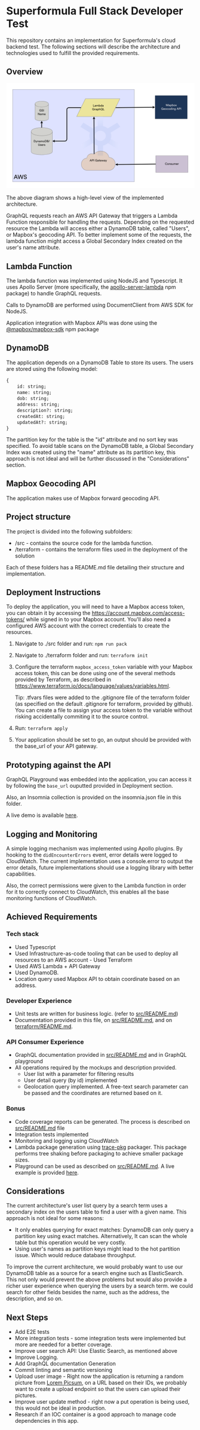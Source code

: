 # Superformula Full Stack Developer Test

This repository contains an implementation for Superformula's cloud backend test. The following sections will describe the architecture and technologies used to fulfill the provided requirements.

## Overview

![Overview](./overview.png)

The above diagram shows a high-level view of the implemented architecture.

GraphQL requests reach an AWS API Gateway that triggers a Lambda Function responsible for handling the requests. Depending on the requested resource the Lambda will access either a DynamoDB table, called "Users", or Mapbox's geocoding API. To better implement some of the requests, the lambda function might access a Global Secondary Index created on the user's name attribute.

## Lambda Function

The lambda function was implemented using NodeJS and Typescript. It uses Apollo Server (more specifically, the [apollo-server-lambda](https://www.npmjs.com/package/@landingexp/apollo-server-lambda) npm package) to handle GraphQL requests.

Calls to DynamoDB are performed using DocumentClient from AWS SDK for NodeJS.

Application integration with Mapbox APIs was done using the [@mapbox/mapbox-sdk](https://www.npmjs.com/package/@mapbox/mapbox-sdk) npm package

## DynamoDB

The application depends on a DynamoDB Table to store its users. The users are stored using the following model:

```
{
	id: string;
	name: string;
	dob: string;
	address: string;
	description?: string;
	createdAt: string;
	updatedAt?: string;
}
```

The partition key for the table is the "id" attribute and no sort key was specified. To avoid table scans on the DynamoDB table, a Global Secondary Index was created using the "name" attribute as its partition key, this approach is not ideal and will be further discussed in the "Considerations" section.

## Mapbox Geocoding API

The application makes use of Mapbox forward geocoding API.

## Project structure

The project is divided into the following subfolders:

- /src - contains the source code for the lambda function.
- /terraform - contains the terraform files used in the deployment of the solution

Each of these folders has a README.md file detailing their structure and implementation.

## Deployment Instructions

To deploy the application, you will need to have a Mapbox access token, you can obtain it by accessing the https://account.mapbox.com/access-tokens/ while signed in to your Mapbox account. You'll also need a configured AWS account with the correct credentials to create the resources.

1. Navigate to ./src folder and run: `npm run pack`
2. Navigate to ./terraform folder and run: `terraform init`
3. Configure the terraform `mapbox_access_token` variable with your Mapbox access token, this can be done using one of the several methods provided by Terraform, as described in https://www.terraform.io/docs/language/values/variables.html.

   Tip: .tfvars files were added to the .gitignore file of the terraform folder (as specified on the default .gitignore for terraform, provided by github). You can create a file to assign your access token to the variable without risking accidentally commiting it to the source control.

4. Run: `terraform apply`
5. Your application should be set to go, an output should be provided with the base_url of your API gateway.

## Prototyping against the API

GraphQL Playground was embedded into the application, you can access it by following the `base_url` ouputted provided in Deployment section.

Also, an Insomnia collection is provided on the insomnia.json file in this folder.

A live demo is available [here](https://rqkzkakl1b.execute-api.us-east-1.amazonaws.com/dev/graphql).

## Logging and Monitoring

A simple logging mechanism was implemented using Apollo plugins. By hooking to the `didEncounterErrors` event, error details were logged to CloudWatch.
The current implementation uses a console.error to output the error details, future implementations should use a logging library with better capabilities.

Also, the correct permissions were given to the Lambda function in order for it to correctly connect to CloudWatch, this enables all the base monitoring functions of CloudWatch.

## Achieved Requirements

### Tech stack

- Used Typescript
- Used Infrastructure-as-code tooling that can be used to deploy all resources to an AWS account - Used Terraform
- Used AWS Lambda + API Gateway
- Used DynamoDB.
- Location query used Mapbox API to obtain coordinate based on an address.

### Developer Experience

- Unit tests are written for business logic. (refer to [src/README.md](./src/README.md))
- Documentation provided in this file, on [src/README.md](./src/README.md), and on [terraform/README.md](./terraform/README.md).

### API Consumer Experience

- GraphQL documentation provided in [src/README.md](./src/README.md) and in GraphQL playground
- All operations required by the mockups and description provided.
  - User list with a parameter for filtering results
  - User detail query (by id) implemented
  - Geolocation query implemented. A free-text search parameter can be passed and the coordinates are returned based on it.

### Bonus

- Code coverage reports can be generated. The process is described on [src/README.md](./src/README.md) file
- Integration tests implemented
- Monitoring and logging using CloudWatch
- Lambda package generation using [trace-pkg](https://www.npmjs.com/package/trace-pkg) packager. This package performs tree shaking before packaging to achieve smaller package sizes.
- Playground can be used as described on [src/README.md](./src/README.md). A live example is provided [here](https://rqkzkakl1b.execute-api.us-east-1.amazonaws.com/dev/graphql).

## Considerations

The current architecture's user list query by a search term uses a secondary index on the users table to find a user with a given name. This approach is not ideal for some reasons:

- It only enables querying for exact matches: DynamoDB can only query a partition key using exact matches. Alternatively, It can scan the whole table but this operation would be very costly.
- Using user's names as partition keys might lead to the hot partition issue. Which would reduce database throughput.

To improve the current architecture, we would probably want to use our DynamoDB table as a source for a search engine such as ElasticSearch. This not only would prevent the above problems but would also provide a richer user experience when querying the users by a search term. we could search for other fields besides the name, such as the address, the description, and so on.

## Next Steps

- Add E2E tests
- More integration tests - some integration tests were implemented but more are needed for a better coverage.
- Improve user search API: Use Elastic Search, as mentioned above
- Improve Logging.
- Add GraphQL documentation Generation
- Commit linting and semantic versioning
- Upload user image - Right now the application is returning a random picture from [Lorem Picsum](https://picsum.photos/), on a URL based on their IDs, we probably want to create a upload endpoint so that the users can upload their pictures.
- Improve user update method - right now a put operation is being used, this would not be ideal in production.
- Research if an IOC container is a good approach to manage code dependencies in this app.
